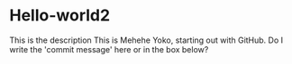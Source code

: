 # Hello-world2
This is the description
This is Mehehe Yoko, starting out with GitHub. 
Do I write the 'commit message' here or in the box below?
